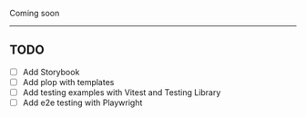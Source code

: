 Coming soon

---

## TODO

- [ ] Add Storybook
- [ ] Add plop with templates
- [ ] Add testing examples with Vitest and Testing Library
- [ ] Add e2e testing with Playwright

